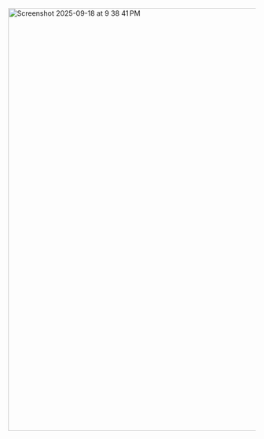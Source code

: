 <img width="877" height="860" alt="Screenshot 2025-09-18 at 9 38 41 PM" src="https://github.com/user-attachments/assets/a3cabc46-186e-433e-b9a6-3a8bf4e4820a" />
